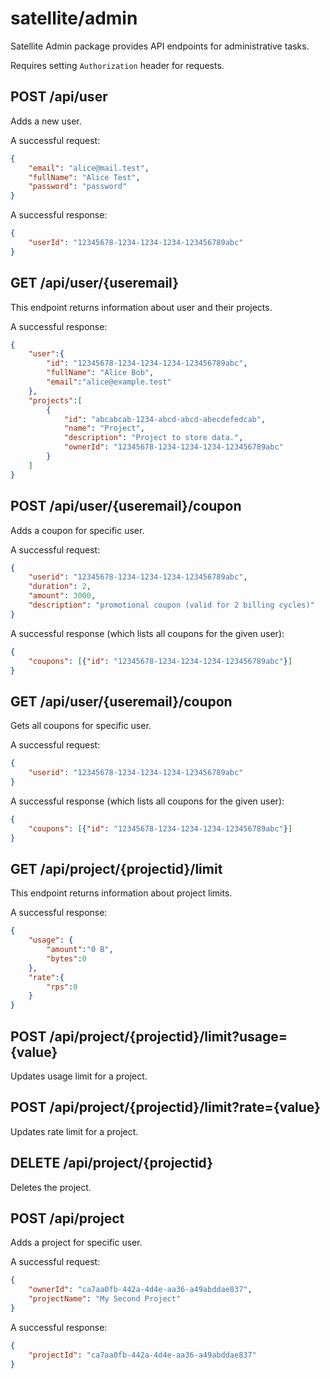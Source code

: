 # satellite/admin

Satellite Admin package provides API endpoints for administrative tasks.

Requires setting `Authorization` header for requests.

## POST /api/user

Adds a new user.

A successful request:

```json
{
    "email": "alice@mail.test",
    "fullName": "Alice Test",
    "password": "password"
}
```

A successful response:

```json
{
    "userId": "12345678-1234-1234-1234-123456789abc"
}
```

## GET /api/user/{useremail}

This endpoint returns information about user and their projects.

A successful response:

```json
{
    "user":{
        "id": "12345678-1234-1234-1234-123456789abc",
        "fullName": "Alice Bob",
        "email":"alice@example.test"
    },
    "projects":[
        {
            "id": "abcabcab-1234-abcd-abcd-abecdefedcab",
            "name": "Project",
            "description": "Project to store data.",
            "ownerId": "12345678-1234-1234-1234-123456789abc"
        }
    ]
}
```

## POST /api/user/{useremail}/coupon

Adds a coupon for specific user.

A successful request:

```json
{
    "userid": "12345678-1234-1234-1234-123456789abc",
    "duration": 2,
    "amount": 3000,
    "description": "promotional coupon (valid for 2 billing cycles)"
}
```

A successful response (which lists all coupons for the given user):
```json
{
    "coupons": [{"id": "12345678-1234-1234-1234-123456789abc"}]
}
```

## GET /api/user/{useremail}/coupon

Gets all coupons for specific user.

A successful request:

```json
{
    "userid": "12345678-1234-1234-1234-123456789abc"
}
```

A successful response (which lists all coupons for the given user):
```json
{
    "coupons": [{"id": "12345678-1234-1234-1234-123456789abc"}]
}
```

## GET /api/project/{projectid}/limit

This endpoint returns information about project limits.

A successful response:

```json
{
    "usage": {
        "amount":"0 B",
        "bytes":0
    },
    "rate":{
        "rps":0
    }
}
```

## POST /api/project/{projectid}/limit?usage={value}

Updates usage limit for a project.

## POST /api/project/{projectid}/limit?rate={value}

Updates rate limit for a project.

## DELETE /api/project/{projectid}

Deletes the project.

## POST /api/project

Adds a project for specific user.

A successful request:

```json
{
    "ownerId": "ca7aa0fb-442a-4d4e-aa36-a49abddae837",
    "projectName": "My Second Project"
}
```

A successful response:

```json
{
    "projectId": "ca7aa0fb-442a-4d4e-aa36-a49abddae837"
}
```
